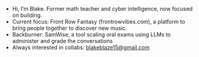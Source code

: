 - Hi, I’m Blake. Former math teacher and cyber intelligence, now focused on building.
- Current focus: Front Row Fantasy (frontrowvibes.com), a platform to bring people together to discover new music.
- Backburner: SamWise, a tool scaling oral exams using LLMs to administer and grade the conversations
- Always interested in collabs: blakeblaze15@gmail.com

<!---
johnnyblake31/johnnyblake31 is a ✨ special ✨ repository because its `README.md` (this file) appears on your GitHub profile.
You can click the Preview link to take a look at your changes.
--->
